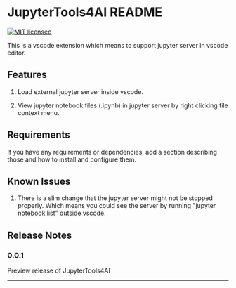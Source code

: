 # JupyterTools4AI README

[![MIT licensed](https://img.shields.io/badge/license-MIT-yellow.svg)](https://github.com/debuggy/JupyterTools4AI/blob/master/LICENSE.txt)

This is a vscode extension which means to support jupyter server in vscode editor.

## Features

1. Load external jupyter server inside vscode.

2. View jupyter notebook files (.ipynb) in jupyter server by right clicking file context menu.

## Requirements

If you have any requirements or dependencies, add a section describing those and how to install and configure them.

## Known Issues

1. There is a slim change that the jupyter server might not be stopped properly. Which means you could see the server by running "jupyter notebook list" outside vscode.  

## Release Notes

### 0.0.1

Preview release of JupyterTools4AI

-----------------------------------------------------------------------------------------------------------
